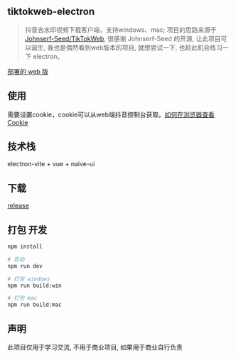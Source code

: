 ## tiktokweb-electron
> 抖音去水印视频下载客户端，支持windows、mac; 项目的思路来源于 [Johnserf-Seed/TikTokWeb](https://github.com/Johnserf-Seed/TikTokWeb), 很感谢 Johnserf-Seed 的开源, 让此项目可以诞生, 我也是偶然看到web版本的项目, 就想尝试一下, 也趁此机会练习一下 electron。

[部署的 web 版](https://douyin-31xm.onrender.com/api?url=https://v.douyin.com/NKyY6Ch/)

## 使用
需要设置cookie，cookie可以从web端抖音控制台获取。[如何在浏览器查看Cookie](https://blog.csdn.net/u011781521/article/details/87791125)

## 技术栈
electron-vite + vue + naive-ui

## 下载

[release](https://github.com/Journey98/TikTokWeb-electron/releases/tag/1.0.0)

## 打包 开发

```bash
npm install

# 启动
npm run dev

# 打包 windows
npm run build:win

# 打包 mac
npm run build:mac
```

## 声明

此项目仅用于学习交流, 不用于商业项目, 如果用于商业自行负责
